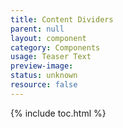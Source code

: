 ```yaml
---
title: Content Dividers
parent: null
layout: component
category: Components
usage: Teaser Text
preview-image:
status: unknown
resource: false
---
```


{% include toc.html %}
